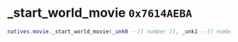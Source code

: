 # _start_world_movie `0x7614AEBA`

```lua
natives.movie._start_world_movie(_unk0 --[[ number ]], _unk1 --[[ number ]])
```